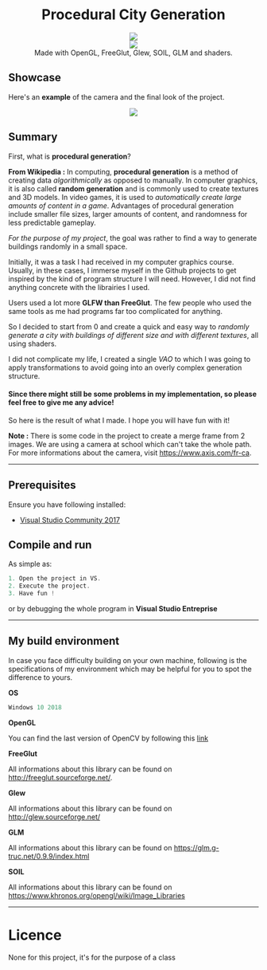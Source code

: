  <h1 align="center">Procedural City Generation</h1> 
  <p align="center">
  <img src="https://img.shields.io/badge/License-MIT-blue.svg"><br>
  <img src="https://api.codacy.com/project/badge/Grade/e28ff30817f945c4b782a383e2711f8d"/></a><br>
  Made with OpenGL, FreeGlut, Glew, SOIL, GLM and shaders.
  </p>

## Showcase

Here's an **example** of the camera and the final look of the project. 

<p align="center">
  <img src="https://user-images.githubusercontent.com/33030290/48488025-d6189200-e7ed-11e8-9821-491b4853257c.gif")><br>
</p>

## Summary
First, what is **procedural generation**?

**From Wikipedia :** In computing, **procedural generation** is a method of creating data *algorithmically* as opposed to manually. In computer graphics, it is also called **random generation** and is commonly used to create textures and 3D models. In video games, it is used to *automatically create large amounts of content in a game*. Advantages of procedural generation include smaller file sizes, larger amounts of content, and randomness for less predictable gameplay.

*For the purpose of my project*, the goal was rather to find a way to generate buildings randomly in a small space.

Initially, it was a task I had received in my computer graphics course. Usually, in these cases, I immerse myself in the Github projects to get inspired by the kind of program structure I will need. However, I did not find anything concrete with the librairies I used.

Users used a lot more **GLFW than FreeGlut**. The few people who used the same tools as me had programs far too complicated for anything.

So I decided to start from 0 and create a quick and easy way to *randomly generate a city with buildings of different size and with different textures*, all using shaders.

I did not complicate my life, I created a single *VAO* to which I was going to apply transformations to avoid going into an overly complex generation structure.

#### Since there might still be some problems in my implementation, so please feel free to give me any advice!

So here is the result of what I made. I hope you will have fun with it!

**Note :** There is some code in the project to create a merge frame from 2 images. We are using a camera at school which can't take the whole path. For more informations about the camera, visit https://www.axis.com/fr-ca.

---

## Prerequisites

Ensure you have following installed:

  - [Visual Studio Community 2017](https://visualstudio.microsoft.com/downloads/)

## Compile and run

As simple as:

```c++
1. Open the project in VS.
2. Execute the project.
3. Have fun !
```

or by debugging the whole program in **Visual Studio Entreprise**

---

## My build environment

In case you face difficulty building on your own machine, 
following is the specifications of my environment which may be 
helpful for you to spot the difference to yours.

<b>OS</b>

```c++
Windows 10 2018
```

<b>OpenGL</b>

You can find the last version of OpenCV by following this [link](https://www.opengl.org/)

<b>FreeGlut</b>

All informations about this library can be found on http://freeglut.sourceforge.net/.

<b>Glew</b>

All informations about this library can be found on http://glew.sourceforge.net/

<b>GLM</b>

All informations about this library can be found on https://glm.g-truc.net/0.9.9/index.html

<b>SOIL</b>

All informations about this library can be found on https://www.khronos.org/opengl/wiki/Image_Libraries

---

# Licence

None for this project, it's for the purpose of a class
